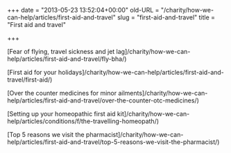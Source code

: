 +++
date = "2013-05-23 13:52:04+00:00"
old-URL = "/charity/how-we-can-help/articles/first-aid-and-travel"
slug = "first-aid-and-travel"
title = "First aid and travel"

+++

[Fear of flying, travel sickness and jet lag]/charity/how-we-can-help/articles/first-aid-and-travel/fly-bha/)

[First aid for your holidays]/charity/how-we-can-help/articles/first-aid-and-travel/first-aid/)

[Over the counter medicines for minor ailments]/charity/how-we-can-help/articles/first-aid-and-travel/over-the-counter-otc-medicines/)

[Setting up your homeopathic first aid kit]/charity/how-we-can-help/articles/conditions/f/the-travelling-homeopath/)

[Top 5 reasons we visit the pharmacist]/charity/how-we-can-help/articles/first-aid-and-travel/top-5-reasons-we-visit-the-pharmacist/)
